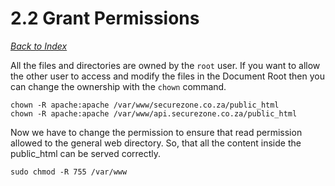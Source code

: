 # 2.2 Grant Permissions

[_Back to Index_](../README.md)

All the files and directories are owned by the `root` user. If you want to allow the other user to access and modify the files in the Document Root then you can change the ownership with the `chown` command.

```shell
chown -R apache:apache /var/www/securezone.co.za/public_html
chown -R apache:apache /var/www/api.securezone.co.za/public_html
```

Now we have to change the permission to ensure that read permission allowed to the general web directory. So, that all the content inside the public_html can be served correctly.

```shell
sudo chmod -R 755 /var/www
```
